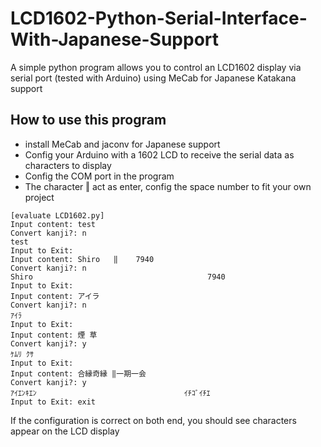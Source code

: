 # LCD1602-Python-Serial-Interface-With-Japanese-Support
A simple python program allows you to control an LCD1602 display via serial port (tested with Arduino) using MeCab for Japanese Katakana support
## How to use this program
* install MeCab and jaconv for Japanese support
* Config your Arduino with a 1602 LCD to receive the serial data as characters to display
* Config the COM port in the program
* The character ‖ act as enter, config the space number to fit your own project
```
[evaluate LCD1602.py]
Input content: test
Convert kanji?: n
test
Input to Exit: 
Input content: Shiro   ‖    7940
Convert kanji?: n
Shiro                                       7940
Input to Exit: 
Input content: アイラ
Convert kanji?: n
ｱｲﾗ
Input to Exit: 
Input content: 煙 草
Convert kanji?: y
ｹﾑﾘ ｸｻ
Input to Exit: 
Input content: 合縁奇縁 ‖一期一会
Convert kanji?: y
ｱｲｴﾝｷｴﾝ                                 ｲﾁｺﾞｲﾁｴ
Input to Exit: exit
```
If the configuration is correct on both end, you should see characters appear on the LCD display
